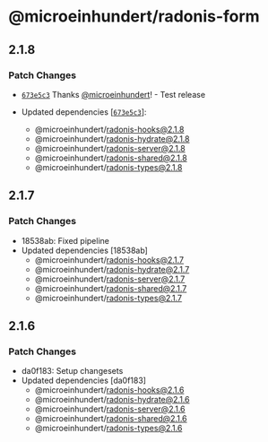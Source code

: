 # @microeinhundert/radonis-form

## 2.1.8

### Patch Changes

- [`673e5c3`](https://github.com/microeinhundert/radonis/commit/673e5c39096ff865589101948cce7aabd6101a65) Thanks [@microeinhundert](https://github.com/microeinhundert)! - Test release

- Updated dependencies [[`673e5c3`](https://github.com/microeinhundert/radonis/commit/673e5c39096ff865589101948cce7aabd6101a65)]:
  - @microeinhundert/radonis-hooks@2.1.8
  - @microeinhundert/radonis-hydrate@2.1.8
  - @microeinhundert/radonis-server@2.1.8
  - @microeinhundert/radonis-shared@2.1.8
  - @microeinhundert/radonis-types@2.1.8

## 2.1.7

### Patch Changes

- 18538ab: Fixed pipeline
- Updated dependencies [18538ab]
  - @microeinhundert/radonis-hooks@2.1.7
  - @microeinhundert/radonis-hydrate@2.1.7
  - @microeinhundert/radonis-server@2.1.7
  - @microeinhundert/radonis-shared@2.1.7
  - @microeinhundert/radonis-types@2.1.7

## 2.1.6

### Patch Changes

- da0f183: Setup changesets
- Updated dependencies [da0f183]
  - @microeinhundert/radonis-hooks@2.1.6
  - @microeinhundert/radonis-hydrate@2.1.6
  - @microeinhundert/radonis-server@2.1.6
  - @microeinhundert/radonis-shared@2.1.6
  - @microeinhundert/radonis-types@2.1.6
